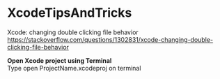 # XcodeTipsAndTricks

Xcode: changing double clicking file behavior<br />
https://stackoverflow.com/questions/1302831/xcode-changing-double-clicking-file-behavior <br />


<b>Open Xcode project using Terminal </b> <br />
Type open ProjectName.xcodeproj on terminal

